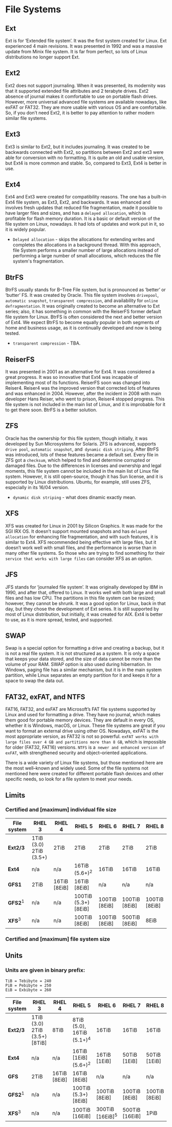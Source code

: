 # File Systems


## Ext


Ext is for ‘Extended file system’. It was the first system created for Linux. Ext experienced 4 main revisions. It was presented in 1992 and was a massive update from Minix file system. It is far from perfect, so lots of Linux distributions no longer support Ext.


## Ext2


Ext2 does not support journaling. When it was presented, its modernity was that it supported extended file attributes and 2 terabyte drives. Ext2 absence of journal makes it comfortable to use on portable flash drives. However, more universal advanced file systems are available nowadays, like exFAT or FAT32. They are more usable with various OS and are comfortable. So, if you don’t need Ext2, it is better to pay attention to rather modern similar file systems.


## Ext3


Ext3 is similar to Ext2, but it includes journaling. It was created to be backwards connected with Ext2, so partitions between Ext2 and ext3 were able for conversion with no formatting. It is quite an old and usable version, but Ext4 is more common and stable. So, compared to Ext3, Ext4 is better in use.


## Ext4


Ext4 and Ext3 were created for compatibility reasons. The one has a built–in Ext4 file system, as Ext3, Ext2, and backwards. It was enhanced and involves fresh updates that reduced file fragmentation, made it possible to have larger files and sizes, and has a `delayed allocation`, which is profitable for flash memory duration. It is a basic or default version of the file system on Linux, nowadays. It had lots of updates and work put in it, so it is widely popular.


* `Delayed allocation` - skips the allocations for extending writes and completes the allocations in a background thread. With this approach, file System performs a smaller number of large allocations instead of performing a large number of small allocations, which reduces the file system's fragmentation.

## BtrFS


BtrFS usually stands for B–Tree File system, but is pronounced as ‘better’ or ‘butter’ FS. It was created by Oracle. This file system involves `drivepool`, `automatic snapshot`, `transparent compression`, and availability for `online defragmentation`. It was originally created to become an alternative to Ext series; also, it has something in common with the ReiserFS former default file system for Linux. BtrFS is often considered the next and better version of Ext4. We expect BtrFS to become equally popular in both segments of home and business usage, as it is continually developed and now is being tested.

* `transparent compression` - TBA.


## ReiserFS

It was presented in 2001 as an alternative for Ext4. It was considered a great progress. It was so innovative that Ext4 was incapable of implementing most of its functions. ReiserFS soon was changed into Reiser4. Reiser4 was the improved version that corrected lots of features and was enhanced in 2004. However, after the incident in 2008 with main developer Hans Reiser, who went to prison, Reiser4 stopped progress. This file system is not included in the main list of Linux, and it is improbable for it to get there soon. BtrFS is a better solution.


## ZFS


Oracle has the ownership for this file system, though initially, it was developed by Sun Microsystems for Solaris. ZFS is advanced, supports `drive pool`, `automatic snapshot`, and` dynamic disk striping`. After BtrFS was introduced, lots of these features became a default set. Every file in ZFS got a `checksum`, which helped to find and determine corrupted or damaged files. Due to the differences in licenses and ownership and legal moments, this file system cannot be included in the main list of Linux file system. However, it is still open-source, though it has Sun license, and it is supported by Linux distributions. Ubuntu, for example, still uses ZFS, especially in its 16/04 version.

- `dynamic disk striping` - what does dinamic exactly mean.


## XFS


XFS was created for Linux in 2001 by Silicon Graphics. It was made for the SGI IRX OS. It doesn’t support mounted snapshots and has `delayed allocation` for enhancing file fragmentation, and with such features, it is similar to Ext4. XFS recommended being effective with large files, but it doesn’t work well with small files, and the performance is worse than in many other file systems. So those who are trying to find something for their `service that works with large files` can consider XFS as an option.


## JFS


JFS stands for ‘journaled file system’. It was originally developed by IBM in 1990, and after that, offered to Linux. It works well with both large and small files and has low CPU. The partitions in this file system can be resized; however, they cannot be shrunk. It was a good option for Linux, back in that day, but they chose the development of Ext series. It is still supported by most of Linux distribution, but initially, it was created for AIX. Ext4 is better to use, as it is more spread, tested, and supported.


## SWAP


Swap is a special option for formatting a drive and creating a backup, but it is not a real file system. It is not structured as a system. It is only a space that keeps your data stored, and the size of data cannot be more than the volume of your RAM. SWAP option is also used during hibernation. In Windows, paging file has a similar mechanism, but it is in the main system partition, while Linux separates an empty partition for it and keeps it for a space to swap the data out.


## FAT32, exFAT, and NTFS


FAT16, FAT32, and exFAT are Microsoft’s FAT file systems supported by Linux and used for formatting a drive. They have no journal, which makes them good for portable memory devices. They are default in every OS, whether it is Windows, macOS, or Linux. These file systems are great if you want to format an external drive using other OS. Nowadays, exFAT is the most appropriate version, as FAT32 is not so powerful. `exFAT works with large files over 4 GB and partitions more than 8 GB`, which is impossible for older (FAT32, FAT16) versions. `NTFS` is a` newer and enhanced version of exFAT`, with strengthened security and object–oriented applications.


There is a wide variety of Linux file systems, but those mentioned here are the most well–known and widely used. Some of the file systems not mentioned here were created for different portable flash devices and other specific needs, so look for a file system to meet your needs.

## Limits

<h3>Certified and [maximum] individual file size</h3>
<table>
<thead>
<tr>
<th>File system</th>
<th>RHEL 3</th>
<th>RHEL 4</th>
<th>RHEL 5</th>
<th>RHEL 6</th>
<th>RHEL 7</th>
<th>RHEL 8</th>
</tr>
</thead>
<tbody>
<tr>
<td><strong>Ext2/3</strong></td>
<td>1TiB (3.0) 2TiB (3.5+)</td>
<td>2TiB</td>
<td>2TiB</td>
<td>2TiB</td>
<td>2TiB</td>
<td>2TiB</td>
</tr>
<tr>
<td><strong>Ext4</strong></td>
<td>n/a</td>
<td>n/a</td>
<td>16TiB (5.6+)<sup>2</sup></td>
<td>16TiB</td>
<td>16TiB</td>
<td>16TiB</td>
</tr>
<tr>
<td><strong>GFS1</strong></td>
<td>2TiB</td>
<td>16TiB [8EiB]</td>
<td>16TiB [8EiB]</td>
<td>n/a</td>
<td>n/a</td>
<td>n/a</td>
</tr>
<tr>
<td><strong>GFS2</strong><sup>1</sup></td>
<td>n/a</td>
<td>n/a</td>
<td>100TiB (5.3+) [8EiB]</td>
<td>100TiB [8EiB]</td>
<td>100TiB [8EiB]</td>
<td>100TiB [8EiB]</td>
</tr>
<tr>
<td><strong>XFS</strong><sup>3</sup></td>
<td>n/a</td>
<td>n/a</td>
<td>100TiB [8EiB]</td>
<td>100TiB [8EiB]</td>
<td>500TiB [8EiB]</td>
<td>8EiB</td>
</tr>
</tbody>
</table>
<h3>Certified and [maximum] file system size</h3>
<table>
<thead>
<tr>
<th>File system</th>
<th>RHEL 3</th>
<th>RHEL 4</th>
<th>RHEL 5</th>
<th>RHEL 6</th>
<th>RHEL 7</th>
<th>RHEL 8</th>
</tr>
</thead>
<tbody>
<tr>
<td><strong>Ext2/3</strong></td>
<td>1TiB (3.0) 2TiB (3.5+) [8TiB]</td>
<td>8TiB</td>
<td>8TiB (5.0), 16TiB (5.1+)<sup>4</sup></td>
<td>16TiB</td>
<td>16TiB</td>
<td>16TiB</td>
</tr>
<tr>
<td><strong>Ext4</strong></td>
<td>n/a</td>
<td>n/a</td>
<td>16TiB [1EiB] (5.6+)<sup>2</sup></td>
<td>16TiB [1EiB]</td>
<td>50TiB [1EiB]</td>
<td>50TiB [1EiB]</td>
</tr>
<tr>
<td><strong>GFS</strong></td>
<td>2TiB</td>
<td>16TiB [8EiB]</td>
<td>16TiB [8EiB]</td>
<td>n/a</td>
<td>n/a</td>
<td>n/a</td>
</tr>
<tr>
<td><strong>GFS2</strong><sup>1</sup></td>
<td>n/a</td>
<td>n/a</td>
<td>100TiB (5.3+) [8EiB]</td>
<td>100TiB [8EiB]</td>
<td>100TiB [8EiB]</td>
<td>100TiB [8EiB]</td>
</tr>
<tr>
<td><strong>XFS</strong><sup>3</sup></td>
<td>n/a</td>
<td>n/a</td>
<td>100TiB [16EiB]</td>
<td>300TiB [16EiB]<sup>5</sup></td>
<td>500TiB [16EiB]</td>
<td>1PiB</td>

## Units

### Units are given in binary prefix:

    TiB = Tebibyte = 240
    PiB = Pebibyte = 250
    EiB = Exbibyte = 260
